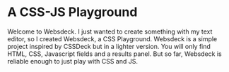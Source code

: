 # A CSS-JS Playground

Welcome to Websdeck. I just wanted to create something with my text editor, so I created Websdeck, a CSS Playground. Websdeck is a simple project inspired by CSSDeck but in a lighter version. You will only find HTML, CSS, Javascript fields and a results panel. But so far, Websdeck is reliable enough to just play with CSS and JS.
